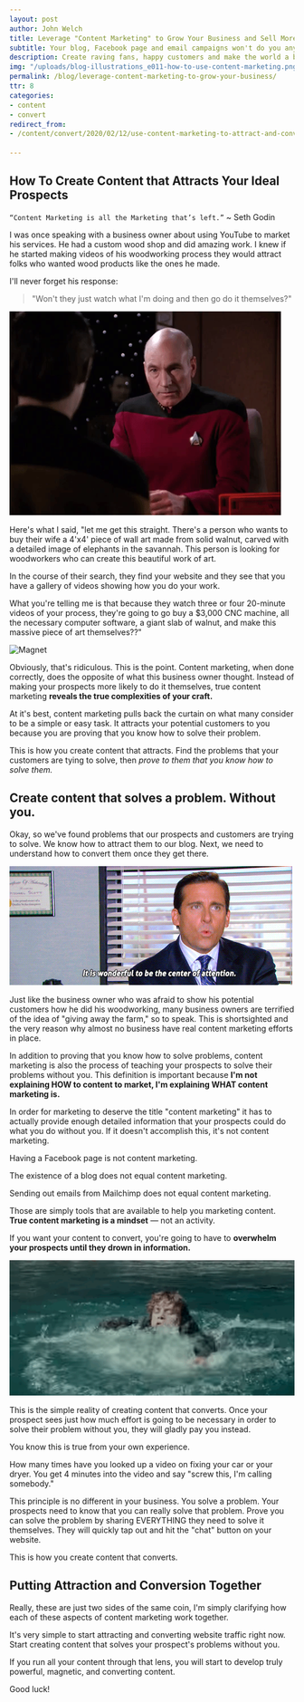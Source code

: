 ```yaml
---
layout: post
author: John Welch
title: Leverage "Content Marketing" to Grow Your Business and Sell More Stuff
subtitle: Your blog, Facebook page and email campaigns won't do you any good unless you create content people love.
description: Create raving fans, happy customers and make the world a better place. All it takes is a little bit of content marketing.
img: "/uploads/blog-illustrations_e011-how-to-use-content-marketing.png"
permalink: /blog/leverage-content-marketing-to-grow-your-business/
ttr: 8
categories:
- content
- convert
redirect_from:
- /content/convert/2020/02/12/use-content-marketing-to-attract-and-convert-new-customers/

---
```


## How To Create Content that Attracts Your Ideal Prospects

`“Content Marketing is all the Marketing that’s left.”` \~ Seth Godin

I was once speaking with a business owner about using YouTube to market his services. He had a custom wood shop and did amazing work. I knew if he started making videos of his woodworking process they would attract folks who wanted wood products like the ones he made. 

I'll never forget his response: 
 
> "Won't they just watch what I'm doing and then go do it themselves?" 

![Facepalm](/uploads/011-facepalm.gif)

Here's what I said, "let me get this straight. There's a person who wants to buy their wife a 4'x4' piece of wall art made from solid walnut, carved with a detailed image of elephants in the savannah. This person is looking for woodworkers who can create this beautiful work of art. 

In the course of their search, they find your website and they see that you have a gallery of videos showing how you do your work. 

What you're telling me is that because they watch three or four 20-minute videos of your process, they're going to go buy a $3,000 CNC machine, all the necessary computer software, a giant slab of walnut, and make this massive piece of art themselves??"

![Magnet](/uploads/011-magnet.gif)

Obviously, that's ridiculous. This is the point. Content marketing, when done correctly, does the opposite of what this business owner thought. Instead of making your prospects more likely to do it themselves, true content marketing **reveals the true complexities of your craft.**

At it's best, content marketing pulls back the curtain on what many consider to be a simple or easy task. It attracts your potential customers to you because you are proving that you know how to solve their problem.

This is how you create content that attracts. Find the problems that your customers are tying to solve, then *prove to them that you know how to solve them.*

## Create content that solves a problem. Without you.

Okay, so we've found problems that our prospects and customers are trying to solve. We know how to attract them to our blog. Next, we need to understand how to convert them once they get there. 

![Attention](/uploads/011-attention.gif)

Just like the business owner who was afraid to show his potential customers how he did his woodworking, many business owners are terrified of the idea of "giving away the farm," so to speak. This is shortsighted and the very reason why almost no business have real content marketing efforts in place. 

In addition to proving that you know how to solve problems, content marketing is also the process of teaching your prospects to solve their problems without you. This definition is important because **I'm not explaining HOW to content to market, I'm explaining WHAT content marketing is.**

In order for marketing to deserve the title "content marketing" it has to actually provide enough detailed information that your prospects could do what you do without you. If it doesn't accomplish this, it's not content marketing.

Having a Facebook page is not content marketing.

The existence of a blog does not equal content marketing. 

Sending out emails from Mailchimp does not equal content marketing. 

Those are simply tools that are available to help you marketing content. **True content marketing is a mindset** — not an activity. 

If you want your content to convert, you're going to have to **overwhelm your prospects until they drown in information.** 

![Drowning](/uploads/011-drowning.gif)

This is the simple reality of creating content that converts. Once your prospect sees just how much effort is going to be necessary in order to solve their problem without you, they will gladly pay you instead. 

You know this is true from your own experience. 

How many times have you looked up a video on fixing your car or your dryer. You get 4 minutes into the video and say "screw this, I'm calling somebody." 

This principle is no different in your business. You solve a problem. Your prospects need to know that you can really solve that problem. Prove you can solve the problem by sharing EVERYTHING they need to solve it themselves. They will quickly tap out and hit the "chat" button on your website. 

This is how you create content that converts. 

## Putting Attraction and Conversion Together

Really, these are just two sides of the same coin, I'm simply clarifying how each of these aspects of content marketing work together. 

It's very simple to start attracting and converting website traffic right now. Start creating content that solves your prospect's problems without you. 

If you run all your content through that lens, you will start to develop truly powerful, magnetic, and converting content. 

Good luck!